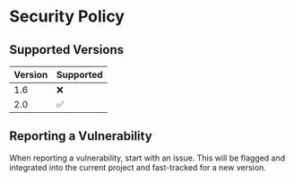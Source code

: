 # Security Policy

## Supported Versions

| Version | Supported          |
| ------- | ------------------ |
| 1.6     | :x:                |
| 2.0     | :white_check_mark: |

## Reporting a Vulnerability

When reporting a vulnerability, start with an issue. This will be flagged and integrated into the current project and fast-tracked for a new version.
